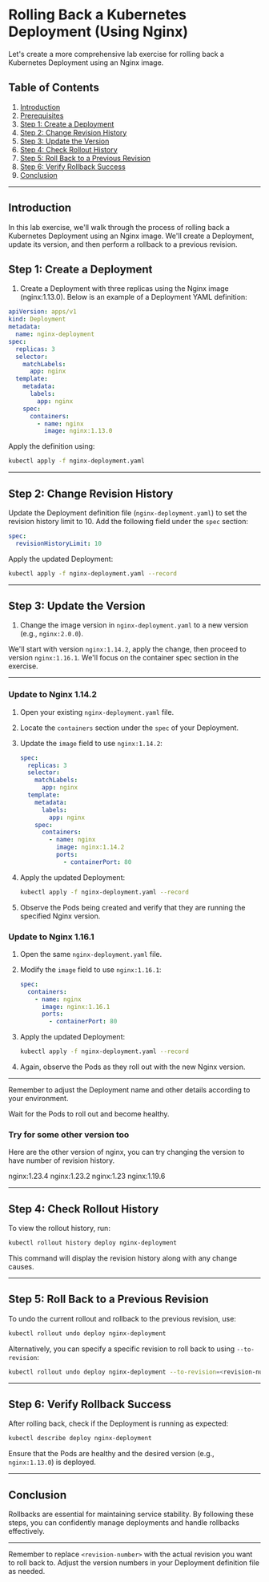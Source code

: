 # Rolling Back a Kubernetes Deployment (Using Nginx)

Let's create a more comprehensive lab exercise for rolling back a Kubernetes Deployment using an Nginx image. 

## Table of Contents
1. [Introduction](#introduction)
2. [Prerequisites](#prerequisites)
3. [Step 1: Create a Deployment](#step-1-create-a-deployment)
4. [Step 2: Change Revision History](#step-2-change-revision-history)
5. [Step 3: Update the Version ](#step-3-update-the-version)
6. [Step 4: Check Rollout History](#step-4-check-rollout-history)
7. [Step 5: Roll Back to a Previous Revision](#step-5-roll-back-to-a-previous-revision)
8. [Step 6: Verify Rollback Success](#step-6-verify-rollback-success)
9. [Conclusion](#conclusion)

---

## Introduction
In this lab exercise, we'll walk through the process of rolling back a Kubernetes Deployment using an Nginx image. We'll create a Deployment, update its version, and then perform a rollback to a previous revision.


## Step 1: Create a Deployment
1. Create a Deployment with three replicas using the Nginx image (nginx:1.13.0). Below is an example of a Deployment YAML definition:

```yaml
apiVersion: apps/v1
kind: Deployment
metadata:
  name: nginx-deployment
spec:
  replicas: 3
  selector:
    matchLabels:
      app: nginx
  template:
    metadata:
      labels:
        app: nginx
    spec:
      containers:
        - name: nginx
          image: nginx:1.13.0
```

Apply the definition using:

```bash
kubectl apply -f nginx-deployment.yaml
```

---

## Step 2: Change Revision History
Update the Deployment definition file (`nginx-deployment.yaml`) to set the revision history limit to 10. Add the following field under the `spec` section:

```yaml
spec:
  revisionHistoryLimit: 10
```

Apply the updated Deployment:

```bash
kubectl apply -f nginx-deployment.yaml --record
```

---

## Step 3: Update the Version
1. Change the image version in `nginx-deployment.yaml` to a new version (e.g., `nginx:2.0.0`).

We'll start with version `nginx:1.14.2`, apply the change, then proceed to version `nginx:1.16.1`. We'll focus on the container spec section in the exercise.

---

###  Update to Nginx 1.14.2
1. Open your existing `nginx-deployment.yaml` file.
2. Locate the `containers` section under the `spec` of your Deployment.
3. Update the `image` field to use `nginx:1.14.2`:

   ```yaml
   spec:
     replicas: 3
     selector:
       matchLabels:
         app: nginx
     template:
       metadata:
         labels:
           app: nginx
       spec:
         containers:
           - name: nginx
             image: nginx:1.14.2
             ports:
               - containerPort: 80
   ```

4. Apply the updated Deployment:

   ```bash
   kubectl apply -f nginx-deployment.yaml --record
   ```

5. Observe the Pods being created and verify that they are running the specified Nginx version.

### Update to Nginx 1.16.1
1. Open the same `nginx-deployment.yaml` file.
2. Modify the `image` field to use `nginx:1.16.1`:

   ```yaml
   spec:
     containers:
       - name: nginx
         image: nginx:1.16.1
         ports:
           - containerPort: 80
   ```

3. Apply the updated Deployment:

   ```bash
   kubectl apply -f nginx-deployment.yaml --record
   ```

4. Again, observe the Pods as they roll out with the new Nginx version.

---

Remember to adjust the Deployment name and other details according to your environment. 

Wait for the Pods to roll out and become healthy.

### Try for some other version too

Here are the other version of nginx, you can try changing the version to have number of revision history.

nginx:1.23.4
nginx:1.23.2
nginx:1.23
nginx:1.19.6

---

## Step 4: Check Rollout History
To view the rollout history, run:

```bash
kubectl rollout history deploy nginx-deployment
```

This command will display the revision history along with any change causes.

---

## Step 5: Roll Back to a Previous Revision
To undo the current rollout and rollback to the previous revision, use:

```bash
kubectl rollout undo deploy nginx-deployment
```

Alternatively, you can specify a specific revision to roll back to using `--to-revision`:

```bash
kubectl rollout undo deploy nginx-deployment --to-revision=<revision-number>
```

---

## Step 6: Verify Rollback Success
After rolling back, check if the Deployment is running as expected:

```bash
kubectl describe deploy nginx-deployment
```

Ensure that the Pods are healthy and the desired version (e.g., `nginx:1.13.0`) is deployed.

---

## Conclusion
Rollbacks are essential for maintaining service stability. By following these steps, you can confidently manage deployments and handle rollbacks effectively.

---

Remember to replace `<revision-number>` with the actual revision you want to roll back to. Adjust the version numbers in your Deployment definition file as needed.

